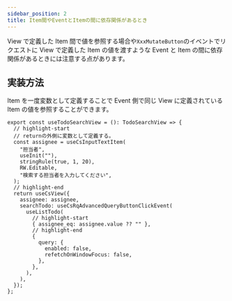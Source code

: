 ```yaml
---
sidebar_position: 2
title: Item間やEventとItemの間に依存関係があるとき
---
```


View で定義した Item 間で値を参照する場合や`XxxMutateButton`のイベントでリクエストに View で定義した Item の値を渡すような Event と Item の間に依存関係があるときには注意する点があります。

## 実装方法

Item を一度変数として定義することで Event 側で同じ View に定義されている Item の値を参照することができます。

```tsx
export const useTodoSearchView = (): TodoSearchView => {
  // highlight-start
  // returnの外側に変数として定義する。
  const assignee = useCsInputTextItem(
    "担当者",
    useInit(""),
    stringRule(true, 1, 20),
    RW.Editable,
    "検索する担当者を入力してください",
  );
  // highlight-end
  return useCsView({
    assignee: assignee,
    searchTodo: useCsRqAdvancedQueryButtonClickEvent(
      useListTodo(
        // highlight-start
        { assignee_eq: assignee.value ?? "" },
        // highlight-end
        {
          query: {
            enabled: false,
            refetchOnWindowFocus: false,
          },
        },
      ),
    ),
  });
};
```
